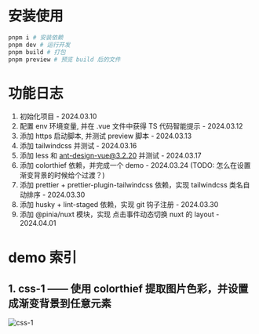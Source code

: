 # 安装使用

```bash
pnpm i # 安装依赖
pnpm dev # 运行开发
pnpm build # 打包
pnpm preview # 预览 build 后的文件
```

# 功能日志

1. 初始化项目 - 2024.03.10
2. 配置 env 环境变量, 并在 .vue 文件中获得 TS 代码智能提示 - 2024.03.12
3. 添加 https 启动脚本, 并测试 preview 脚本 - 2024.03.13
4. 添加 tailwindcss 并测试 - 2024.03.16
5. 添加 less 和 ant-design-vue@3.2.20 并测试 - 2024.03.17
6. 添加 colorthief 依赖，并完成一个 demo - 2024.03.24 (TODO: 怎么在设置渐变背景的时候给个过渡？)
7. 添加 prettier + prettier-plugin-tailwindcss 依赖，实现 tailwindcss 类名自动排序 - 2024.03.30
8. 添加 husky + lint-staged 依赖，实现 git 钩子注册 - 2024.03.30
9. 添加 @pinia/nuxt 模块，实现 点击事件动态切换 nuxt 的 layout - 2024.04.01

# demo 索引

## 1. css-1 —— 使用 colorthief 提取图片色彩，并设置成渐变背景到任意元素

![css-1](./assets/img/demo1/css-1.gif)
